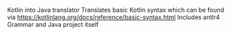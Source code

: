 Kotlin into Java translator
Translates basic Kotlin syntax which can be found via https://kotlinlang.org/docs/reference/basic-syntax.html 
Includes antlr4 Grammar and Java project itself
